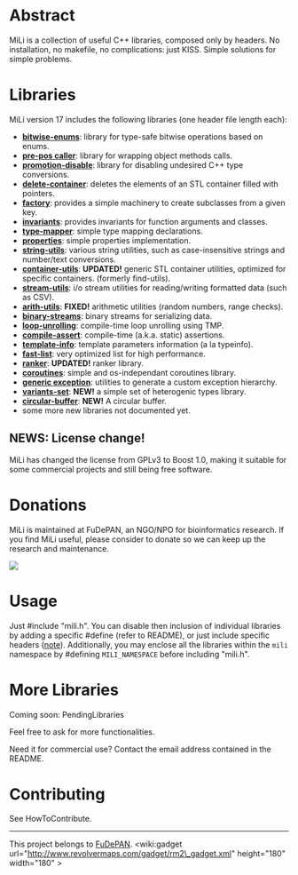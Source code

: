 # Abstract #

MiLi is a collection of useful C++ libraries, composed only by headers.
No installation, no makefile, no complications: just KISS. Simple solutions for simple problems.

# Libraries #
MiLi version 17 includes the following libraries (one header file length each):

  * **[bitwise-enums](BitwiseEnums.md)**: library for type-safe bitwise operations based on enums.
  * **[pre-pos caller](PrePosCaller.md)**: library for wrapping object methods calls.
  * **[promotion-disable](PromotionDisable.md)**: library for disabling undesired C++ type conversions.
  * **[delete-container](DeleteContainer.md)**: deletes the elements of an STL container filled with pointers.
  * **[factory](Factory.md)**: provides a simple machinery to create subclasses from a given key.
  * **[invariants](Invariants.md)**: provides invariants for function arguments and classes.
  * **[type-mapper](TypeMapper.md)**: simple type mapping declarations.
  * **[properties](Properties.md)**: simple properties implementation.
  * **[string-utils](StringUtils.md)**: various string utilities, such as case-insensitive strings and number/text conversions.
  * **[container-utils](ContainerUtils.md)**: **UPDATED!** generic STL container utilities, optimized for specific containers. (formerly find-utils).
  * **[stream-utils](StreamUtils.md)**: i/o stream utilities for reading/writing formatted data (such as CSV).
  * **[arith-utils](ArithUtils.md)**: **FIXED!** arithmetic utilities (random numbers, range checks).
  * **[binary-streams](BinaryStreams.md)**: binary streams for serializing data.
  * **[loop-unrolling](LoopUnrolling.md)**: compile-time loop unrolling using TMP.
  * **[compile-assert](CompileAssert.md)**: compile-time (a.k.a. static) assertions.
  * **[template-info](TemplateInfo.md)**: template parameters information (a la typeinfo).
  * **[fast-list](FastList.md)**: very optimized list for high performance.
  * **[ranker](Ranker.md)**: **UPDATED!** ranker library.
  * **[coroutines](CoRoutines.md)**: simple and os-independant coroutines library.
  * **[generic exception](GenericException.md)**: utilities to generate a custom exception hierarchy.
  * **[variants-set](VariantsSet.md)**: **NEW!** a simple set of heterogenic types library.
  * **[circular-buffer](CircularBuffer.md)**: **NEW!** A circular buffer.
  * some more new libraries not documented yet.

## NEWS: License change! ##
MiLi has changed the license from GPLv3 to Boost 1.0, making it suitable for some commercial projects and still being free software.

# Donations #
MiLi is maintained at FuDePAN, an NGO/NPO for bioinformatics research. If you find MiLi useful, please consider to donate so we can keep up the research and maintenance.

[![](https://www.paypal.com/en_US/i/btn/btn_donateCC_LG.gif)](https://www.paypal.com/cgi-bin/webscr?cmd=_donations&business=BKPL5FYMLGXFQ&lc=AR&item_name=FuDePAN&item_number=mili&currency_code=USD&bn=PP%2dDonationsBF%3abtn_donateCC_LG%2egif%3aNonHosted)


# Usage #

Just #include "mili.h". You can disable then inclusion of individual libraries by adding a specific #define (refer to README), or just include specific headers ([note](IncludingSpecificHeaders.md)).
Additionally, you may enclose all the libraries within the `mili` namespace by #defining `MILI_NAMESPACE` before including "mili.h".

# More Libraries #

Coming soon: PendingLibraries

Feel free to ask for more functionalities.

Need it for commercial use? Contact the email address contained in the README.

# Contributing #
See HowToContribute.


---

This project belongs to [FuDePAN](http://www.fudepan.org.ar).
&lt;wiki:gadget url="http://www.revolvermaps.com/gadget/rm2\_gadget.xml" height="180" width="180" &gt;